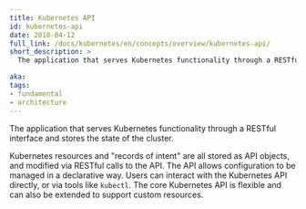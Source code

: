```yaml
---
title: Kubernetes API
id: kubernetes-api
date: 2018-04-12
full_link: /docs/kubernetes/en/concepts/overview/kubernetes-api/
short_description: >
  The application that serves Kubernetes functionality through a RESTful interface and stores the state of the cluster.

aka: 
tags:
- fundamental
- architecture
---
```

 The application that serves Kubernetes functionality through a RESTful interface and stores the state of the cluster.

<!--more--> 

Kubernetes resources and "records of intent" are all stored as API objects, and modified via RESTful calls to the API. The API allows configuration to be managed in a declarative way. Users can interact with the Kubernetes API directly, or via tools like `kubectl`. The core Kubernetes API is flexible and can also be extended to support custom resources.

